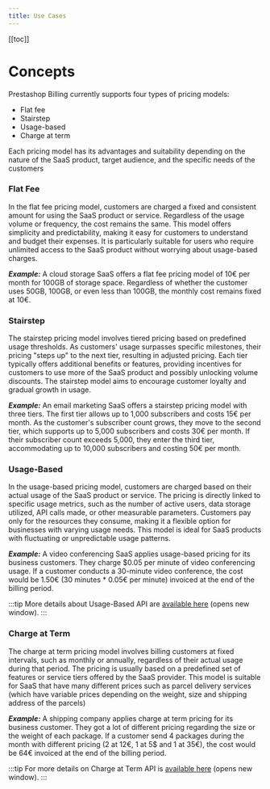 ```yaml
---
title: Use Cases
---
```


[[toc]]

# Concepts

Prestashop Billing currently supports four types of pricing models:

- Flat fee
- Stairstep
- Usage-based
- Charge at term

Each pricing model has its advantages and suitability depending on the nature of the SaaS product, target audience, and the specific needs of the customers

### Flat Fee

In the flat fee pricing model, customers are charged a fixed and consistent amount for using the SaaS product or service. Regardless of the usage volume or frequency, the cost remains the same. This model offers simplicity and predictability, making it easy for customers to understand and budget their expenses. It is particularly suitable for users who require unlimited access to the SaaS product without worrying about usage-based charges.

**_Example:_** A cloud storage SaaS offers a flat fee pricing model of 10€ per month for 100GB of storage space. Regardless of whether the customer uses 50GB, 100GB, or even less than 100GB, the monthly cost remains fixed at 10€.

### Stairstep

The stairstep pricing model involves tiered pricing based on predefined usage thresholds. As customers' usage surpasses specific milestones, their pricing "steps up" to the next tier, resulting in adjusted pricing. Each tier typically offers additional benefits or features, providing incentives for customers to use more of the SaaS product and possibly unlocking volume discounts. The stairstep model aims to encourage customer loyalty and gradual growth in usage.

**_Example:_**
An email marketing SaaS offers a stairstep pricing model with three tiers. The first tier allows up to 1,000 subscribers and costs 15€ per month. As the customer's subscriber count grows, they move to the second tier, which supports up to 5,000 subscribers and costs 30€ per month. If their subscriber count exceeds 5,000, they enter the third tier, accommodating up to 10,000 subscribers and costing 50€ per month.

### Usage-Based

In the usage-based pricing model, customers are charged based on their actual usage of the SaaS product or service. The pricing is directly linked to specific usage metrics, such as the number of active users, data storage utilized, API calls made, or other measurable parameters. Customers pay only for the resources they consume, making it a flexible option for businesses with varying usage needs. This model is ideal for SaaS products with fluctuating or unpredictable usage patterns.

**_Example:_**
A video conferencing SaaS applies usage-based pricing for its business customers. They charge $0.05 per minute of video conferencing usage. If a customer conducts a 30-minute video conference, the cost would be 1.50€ (30 minutes \* 0.05€ per minute) invoiced at the end of the billing period.

:::tip
More details about Usage-Based API are [available here](https://prestashop-billing.stoplight.io/docs/api-gateway/896ba54736b77-add-an-usage-to-a-subscription-item) (opens new window).
:::

### Charge at Term

The charge at term pricing model involves billing customers at fixed intervals, such as monthly or annually, regardless of their actual usage during that period. The pricing is usually based on a predefined set of features or service tiers offered by the SaaS provider. This model is suitable for SaaS that have many different prices such as parcel delivery services (which have variable prices depending on the weight, size and shipping address of the parcels)

**_Example:_**
A shipping company applies charge at term pricing for its business customer. They got a lot of different pricing regarding the size or the weight of each package. If a customer send 4 packages during the month with different pricing (2 at 12€, 1 at 5$ and 1 at 35€), the cost would be 64€ invoiced at the end of the billing period.

:::tip
For more details on Charge at Term API is [available here](https://prestashop-billing.stoplight.io/docs/api-gateway/0dec9ae31dd59-add-a-charge-at-term) (opens new window).
:::
